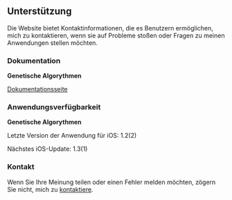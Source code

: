 ## Unterstützung

Die Website bietet Kontaktinformationen, die es Benutzern ermöglichen, mich zu kontaktieren, wenn sie auf Probleme stoßen oder Fragen zu meinen Anwendungen stellen möchten.

### Dokumentation

**Genetische Algorythmen**

[Dokumentationsseite](https://www.taketechease.com/optfinder/genetic-algorithms.html)

### Anwendungsverfügbarkeit

**Genetische Algorythmen**

  Letzte Version der Anwendung für iOS: 1.2(2)

  Nächstes iOS-Update: 1.3(1)
   
### Kontakt

Wenn Sie Ihre Meinung teilen oder einen Fehler melden möchten, zögern Sie nicht, mich zu [kontaktiere](mailto:i.d.kosinska@gmail.com).
